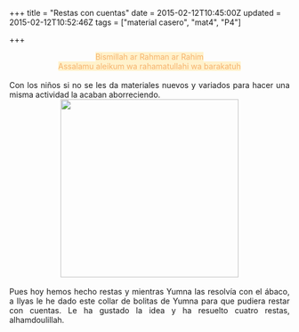 +++
title = "Restas con cuentas"
date = 2015-02-12T10:45:00Z
updated = 2015-02-12T10:52:46Z
tags = ["material casero", "mat4", "P4"]

+++

<div dir="ltr" style="text-align: left;" trbidi="on"><div style="text-align: center;"><span style="background-color: #fff2cc; color: #f6b26b;">Bismillah ar Rahman ar Rahim</span></div><div><div style="text-align: center;"><span style="background-color: #fff2cc; color: #f6b26b;">Assalamu aleikum wa rahamatullahi wa barakatuh</span></div></div><div><br /></div><div><div style="text-align: justify;">Con los niños si no se les da materiales nuevos y variados para hacer una misma actividad la acaban aborreciendo.&nbsp;</div></div><div><div class="separator" style="clear: both; text-align: center;"><a href="https://lh3.googleusercontent.com/-J7OpVJte1UE/VNx2G3W7DsI/AAAAAAAAHUc/CFYsqS4QIk4/s640/blogger-image--230671251.jpg" imageanchor="1" style="margin-left: 1em; margin-right: 1em;"><img border="0" height="320" src="https://lh3.googleusercontent.com/-J7OpVJte1UE/VNx2G3W7DsI/AAAAAAAAHUc/CFYsqS4QIk4/s320/blogger-image--230671251.jpg" width="320" /></a></div></div><div><br /></div><div><div style="text-align: justify;">Pues hoy hemos hecho restas y mientras Yumna las resolvía con el ábaco, a Ilyas le he dado este collar de bolitas de Yumna para que pudiera restar con cuentas. Le ha gustado la idea y ha resuelto cuatro restas, alhamdoulillah.</div></div></div>

